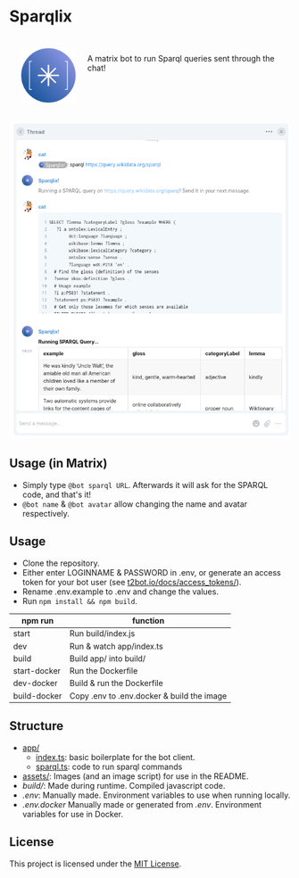 # Sparqlix


<span>
<img src="assets/sparqlix.png" align="left" style="width:100px;height: 100px; margin: 20px;">
<br>

A matrix bot to run Sparql queries sent through the chat!

</span>

<br clear="both">

![Screenshot of Sparqlix in action](assets/screenshot.png)

## Usage (in Matrix)
- Simply type `@bot sparql URL`. Afterwards it will ask for the SPARQL code, and that's it!
- `@bot name` & `@bot avatar` allow changing the name and avatar respectively.

## Usage
- Clone the repository.
- Either enter LOGINNAME & PASSWORD in .env, or generate an access token for your bot user (see [t2bot.io/docs/access_tokens/](https://t2bot.io/docs/access_tokens/)).
- Rename .env.example to .env and change the values.
- Run `npm install && npm build`.


|    npm run   |                   function                 |
| ------------ | ------------------------------------------ |
| start        | Run build/index.js                         |
| dev          | Run & watch app/index.ts                   |
| build        | Build app/ into build/                     |
| start-docker | Run the Dockerfile                         |
| dev-docker   | Build & run the Dockerfile                 |
| build-docker | Copy .env to .env.docker & build the image |

## Structure
- [app/](app/)
    - [index.ts](app/index.ts): basic boilerplate for the bot client.
    - [sparql.ts](app/sparql.ts): code to run sparql commands
- [assets/](assets/): Images (and an image script) for use in the README.
- *build/*: Made during runtime. Compiled javascript code.
- *.env*: Manually made. Environment variables to use when running locally.
- *.env.docker* Manually made or generated from *.env*. Environment variables for use in Docker.

## License
This project is licensed under the [MIT License](https://github.com/Denperidge-Redpencil/Matrix-Bot-Starter/blob/main/LICENSE).
